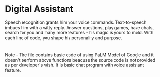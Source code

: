 # Digital Assistant

Speech recognition grants him your voice commands. Text-to-speech imbues him with a witty reply.
Answer questions, play games, have chats, search for you and many more features - his magic is yours to mold. 
With each line of code, you shape his personality and purpose.


# 

Note - The file contains basic code of using PaLM Model of Google and it doesn't perform above functions beacuse the source code is not provided as per developer's wish. It is basic chat program with voice assistant feature.
